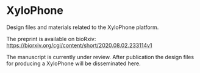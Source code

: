 # XyloPhone
Design files and materials related to the XyloPhone platform. 

The preprint is available on bioRxiv: https://biorxiv.org/cgi/content/short/2020.08.02.233114v1


The manuscript is currently under review. After publication the design files for producing a XyloPhone will be disseminated here.
